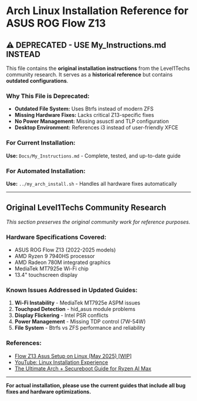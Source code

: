 # Arch Linux Installation Reference for ASUS ROG Flow Z13

## ⚠️ **DEPRECATED - USE My_Instructions.md INSTEAD**

This file contains the **original installation instructions** from the Level1Techs community research. It serves as a **historical reference** but contains **outdated configurations**.

### **Why This File is Deprecated:**
- **Outdated File System:** Uses Btrfs instead of modern ZFS
- **Missing Hardware Fixes:** Lacks critical Z13-specific fixes
- **No Power Management:** Missing asusctl and TLP configuration
- **Desktop Environment:** References i3 instead of user-friendly XFCE

### **For Current Installation:**
**Use:** `Docs/My_Instructions.md` - Complete, tested, and up-to-date guide

### **For Automated Installation:**
**Use:** `../my_arch_install.sh` - Handles all hardware fixes automatically

---

## **Original Level1Techs Community Research**

*This section preserves the original community work for reference purposes.*

### **Hardware Specifications Covered:**
- ASUS ROG Flow Z13 (2022-2025 models)
- AMD Ryzen 9 7940HS processor
- AMD Radeon 780M integrated graphics
- MediaTek MT7925e Wi-Fi chip
- 13.4" touchscreen display

### **Known Issues Addressed in Updated Guides:**
1. **Wi-Fi Instability** - MediaTek MT7925e ASPM issues
2. **Touchpad Detection** - hid_asus module problems
3. **Display Flickering** - Intel PSR conflicts
4. **Power Management** - Missing TDP control (7W-54W)
5. **File System** - Btrfs vs ZFS performance and reliability

### **References:**
- [Flow Z13 Asus Setup on Linux (May 2025) [WIP]](https://forum.level1techs.com/t/flow-z13-asus-setup-on-linux-may-2025-wip/229551)
- [YouTube: Linux Installation Experience](https://www.youtube.com/watch?v=spxuikqgUpw)
- [The Ultimate Arch + Secureboot Guide for Ryzen AI Max](https://forum.level1techs.com/t/the-ultimate-arch-secureboot-guide-for-ryzen-ai-max-ft-hp-g1a-128gb-8060s-monster-laptop/230652)

---

**For actual installation, please use the current guides that include all bug fixes and hardware optimizations.**